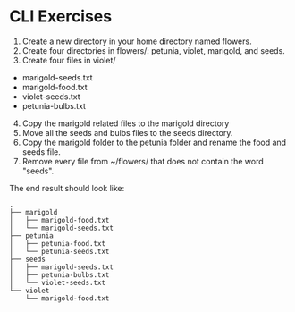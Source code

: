 # CLI Exercises

1. Create a new directory in your home directory named flowers.
2. Create four directories in flowers/: petunia, violet, marigold, and seeds.
3. Create four files in violet/ 
  - marigold-seeds.txt
  - marigold-food.txt
  - violet-seeds.txt
  - petunia-bulbs.txt
4. Copy the marigold related files to the marigold directory
5. Move all the seeds and bulbs files to the seeds directory.
6. Copy the marigold folder to the petunia folder and rename the food and seeds file.
7. Remove every file from ~/flowers/ that does not contain the word "seeds".

The end result should look like:
 
    .
    ├── marigold
    │   ├── marigold-food.txt
    │   └── marigold-seeds.txt
    ├── petunia
    │   ├── petunia-food.txt
    │   └── petunia-seeds.txt
    ├── seeds
    │   ├── marigold-seeds.txt
    │   ├── petunia-bulbs.txt
    │   └── violet-seeds.txt
    └── violet
        └── marigold-food.txt

